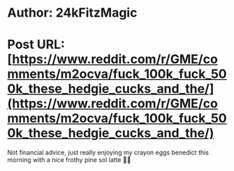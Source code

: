 # Author: 24kFitzMagic
# Post URL: [https://www.reddit.com/r/GME/comments/m2ocva/fuck_100k_fuck_500k_these_hedgie_cucks_and_the/](https://www.reddit.com/r/GME/comments/m2ocva/fuck_100k_fuck_500k_these_hedgie_cucks_and_the/)


Not financial advice, just really enjoying my crayon eggs benedict this morning with a nice frothy pine sol latte 🤷‍♂️